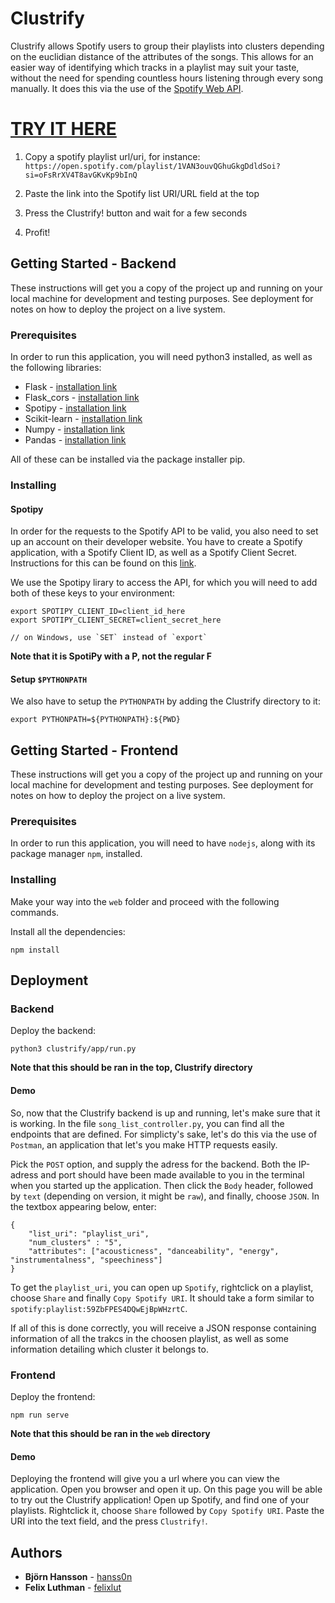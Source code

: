 # Clustrify

Clustrify allows Spotify users to group their playlists into clusters depending on the euclidian distance of the attributes of the songs. This allows for an easier way of identifying which tracks in a playlist may suit your taste, without the need for spending countless hours listening through every song manually. It does this via the use of the [Spotify Web API](https://developer.spotify.com/documentation/web-api/).


# [TRY IT HERE](https://hanss0n.github.io/Clustrify/)
1.  Copy a spotify playlist url/uri, for instance: `https://open.spotify.com/playlist/1VAN3ouvQGhuGkgDdldSoi?si=oFsRrXV4T8avGKvKp9bInQ`

2. Paste the link into the Spotify list URI/URL field at the top

3. Press the Clustrify! button and wait for a few seconds

4. Profit!

## Getting Started - Backend

These instructions will get you a copy of the project up and running on your local machine for development and testing purposes. See deployment for notes on how to deploy the project on a live system.

### Prerequisites

In order to run this application, you will need python3 installed, as well as the following libraries:
* Flask - [installation link](https://pypi.org/project/Flask/)
* Flask_cors - [installation link](https://pypi.org/project/Flask-Cors/1.10.3/)
* Spotipy - [installation link](https://pypi.org/project/spotipy/)
* Scikit-learn - [installation link](https://pypi.org/project/scikit-learn/)
* Numpy - [installation link](https://pypi.org/project/numpy/)
* Pandas - [installation link](https://pypi.org/project/pandas/)

All of these can be installed via the package installer pip.

### Installing

#### Spotipy

In order for the requests to the Spotify API to be valid, you also need to set up an account on their developer website. You have to create a Spotify application, with a Spotify Client ID, as well as a Spotify Client Secret. Instructions for this can be found on this [link](https://developer.spotify.com/dashboard/). 

We use the Spotipy lirary to access the API, for which you will need to add both of these keys to your environment:
```
export SPOTIPY_CLIENT_ID=client_id_here
export SPOTIPY_CLIENT_SECRET=client_secret_here

// on Windows, use `SET` instead of `export`
```
**Note that it is SpotiPy with a P, not the regular F**

#### Setup `$PYTHONPATH`
We also have to setup the `PYTHONPATH` by adding the Clustrify directory to it: 
```
export PYTHONPATH=${PYTHONPATH}:${PWD}
```

## Getting Started - Frontend

These instructions will get you a copy of the project up and running on your local machine for development and testing purposes. See deployment for notes on how to deploy the project on a live system.

### Prerequisites

In order to run this application, you will need to have `nodejs`, along with its package manager `npm`, installed.

### Installing
Make your way into the `web` folder and proceed with the following commands.

Install all the dependencies:
```
npm install
```

## Deployment

### Backend
Deploy the backend:
```
python3 clustrify/app/run.py
```
**Note that this should be ran in the top, Clustrify directory**


#### Demo
So, now that the Clustrify backend is up and running, let's make sure that it is working. In the file ``song_list_controller.py``, you can find all the endpoints that are defined. For simplicty's sake, let's do this via the use of `Postman`, an application that let's you make HTTP requests easily. 

Pick the `POST` option, and supply the adress for the backend. Both the IP-adress and port should have been made available to you in the terminal when you started up the application. Then click the `Body` header, followed by `text` (depending on version, it might be `raw`), and finally, choose `JSON`. In the textbox appearing below, enter:
```
{
    "list_uri": "playlist_uri",
    "num_clusters" : "5",
    "attributes": ["acousticness", "danceability", "energy", "instrumentalness", "speechiness"]
}
```

To get the ``playlist_uri``, you can open up `Spotify`, rightclick on a playlist, choose `Share` and finally `Copy Spotify URI`. It should take a form similar to `spotify:playlist:59ZbFPES4DQwEjBpWHzrtC`. 

If all of this is done correctly, you will receive a JSON response containing information of all the trakcs in the choosen playlist, as well as some information detailing which cluster it belongs to. 

### Frontend
Deploy the frontend:
```
npm run serve
```
**Note that this should be ran in the `web` directory**

#### Demo
Deploying the frontend will give you a url where you can view the application. Open you browser and open it up. On this page you will be able to try out the Clustrify application! Open up Spotify, and find one of your playlists. Rightclick it, choose `Share` followed by `Copy Spotify URI`. Paste the URI into the text field, and the press `Clustrify!`.

## Authors

* **Björn Hansson** - [hanss0n](https://github.com/hanss0n)
* **Felix Luthman** - [felixlut](https://github.com/felixlut/)